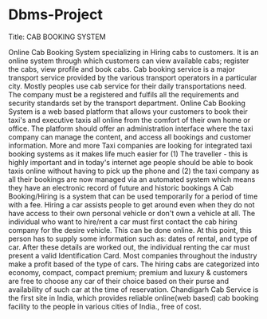 # Dbms-Project


Title: CAB BOOKING SYSTEM

Online Cab Booking System specializing in Hiring cabs to customers. It is an online system through which customers can view available cabs; register the cabs, view profile and book cabs. Cab booking service is a major transport service provided by the various transport operators in a particular city. Mostly peoples use cab service for their daily transportations need. The company must be a registered and fulfils all the requirements and security standards set by the transport department.
Online Cab Booking System is a web based platform that allows your customers to book their taxi's and executive taxis all online from the comfort of their own home or office. The platform should offer an administration interface where the taxi company can manage the content, and access all bookings and customer information. More and more Taxi companies are looking for integrated taxi booking systems as it makes life much easier for (1) The traveller - this is highly important and in today's internet age people should be able to book taxis online without having to pick up the phone and (2) the taxi company as all their bookings are now managed via an automated system which means they have an electronic record of future and historic bookings
A Cab Booking/Hiring is a system that can be used temporarily for a period of time with a fee. Hiring a car assists people to get around even when they do not have access to their own personal vehicle or don't own a vehicle at all. The individual who want to hire/rent a car must first contact the cab hiring company for the desire vehicle. This can be done online. At this point, this person has to supply some information such as: dates of rental, and type of car. After these details are worked out, the individual renting the car must present a valid Identification Card. Most companies throughout the industry make a profit based of the type of cars. The hiring cabs are categorized into economy, compact, compact premium; premium and luxury & customers are free to choose any car of their choice based on their purse and availability of such car at the time of reservation.
Chandigarh Cab Service is the first site in India, which provides reliable online(web based) cab booking facility to the people in various cities of  India., free of cost.
